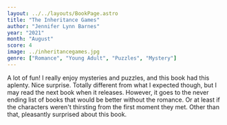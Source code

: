 ```yaml
---
layout: ../../layouts/BookPage.astro
title: "The Inheritance Games"
author: "Jennifer Lynn Barnes"
year: "2021"
month: "August"
score: 4
image: ../inheritancegames.jpg
genre: ["Romance", "Young Adult", "Puzzles", "Mystery"]
---
```

A lot of fun! I really enjoy mysteries and puzzles, and this book had this aplenty. Nice surprise. Totally different from what I expected though, but I may read the next book when it releases. However, it goes to the never ending list of books that would be better without the romance. Or at least if the characters weren't thirsting from the first moment they met. Other than that, pleasantly surprised about this book.